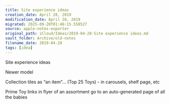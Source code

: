 ```yaml
---
title: Site experience ideas
creation_date: April 28, 2019
modification_date: April 28, 2019
migrated: 2025-09-20T01:46:15.550527
source: apple-notes-exporter
original_path: iCloud/Ideas/2019-04-28-Site experience ideas.md
vault_folder: Archive/old-notes
filename_date: 2019-04-28
tags: [idea]
---
```



Site experience ideas

Newer model

Collection tiles as “an item”... (Top 25 Toys) - in carousels, shelf page, etc

Prime Toy links in flyer of an assortment go to an auto-generated page of all the babies 

